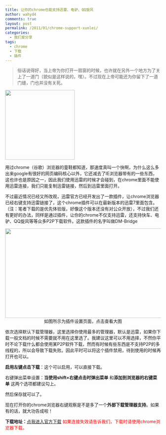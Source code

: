 ```yaml
---
title: 让你的chrome也能支持迅雷、电驴、QQ旋风
author: wahyd4
comments: true
layout: post
permalink: /2011/01/chrome-support-xunlei/
categories:
  - 我们爱分享
tags:
  - chrome
  - 下载
  - 插件
---
```

> 俗话说得好，当上帝为你打开一扇窗的时候，也许就在另外一个地方为了关上了一道门（貌似是这样说的，嘿）。不过现在上帝可能还为你留下了一道门缝，门也并没有关死。

[<img class="aligncenter size-full wp-image-1322" title="1-15-3" src="/images/2011/01/1-15-3.jpg" alt="" width="225" height="225" />][1]

用过chrome（谷歌）浏览器的童鞋都知道，那速度真叫一个快啊，为什么这么多出来google有很好的网页编码核心以外，它还减去了IE浏览器带有的一些东西，这也许也是原因之一，因此我们使用迅雷的时候才会碰到，在chrome里面不能使用迅雷连接，我们只能复制迅雷链接，然后到迅雷里面打开。

不过最近情况已经又所改观，迅雷官方已经开发出了一款插件，让chrome浏览器已经右键支持迅雷链接了，这个chrome插件可以在最新版本的迅雷7里面包含。（注：笔者下载的是优先体验版，好像这个版本还没有对公众开放），不过我们还有更好的办法，同样是通过插件，让你的chrome不仅支持迅雷，还支持快车、电驴、QQ旋风等等众多P2P下载软件。这款插件的名字叫做DM-Bridge

<p style="text-align: center;">
  <a href="/images/2011/01/1-15-2.png"><img class="aligncenter size-large wp-image-1321" title="1-15-2" src="/images/2011/01/1-15-2-1024x481.png" alt="" width="614" height="289" /></a>如图所示为插件设置页面，点击查看大图
</p>

<p style="text-align: left;">
  依次选择默认下载管理器，这里选择你使用最多的管理器，默认是迅雷，如果你下载一般文档的时候不需要就不用在这里选了。我建议这里可以不用选择，不然你平时不论下载什么都会使用某P2P软件下载，然而有时候有些东西是不支持P2P的多线程的，所以会导致下载失败。因此平时可以将这个插件禁用，待到使用的时候再打开也可以。
</p>

<p style="text-align: left;">
  <strong>启用左键点击下载</strong>：这个可以启用，可以直接下载。
</p>

<p style="text-align: left;">
  <label>右键弹出菜单设置：<strong>当使用shift+右键点击时弹出菜单</strong> 和<strong>添加到浏览器的右键菜单</strong> 这两个选项都建议勾上。</label>
</p>

<p style="text-align: left;">
  然后保存就可以了。
</p>

<p style="text-align: left;">
  现在打开你的chrome浏览器右键观察是不是多了一个<strong>外部下载管理器支持</strong>。如果有的话，就大功告成啦！
</p>

<p style="text-align: left;">
  <strong>下载地址：</strong><span style="color: #ff0000;"><a href="https://chrome.google.com/extensions/detail/lfjamigppmepikjlacjdpgjaiojdjhoj" target="_blank">点我进入官方下载</a> </span><span style="color: #ff0000;">如果连接失效请告诉我们，下载时请使用chrome浏览器下载。</span>
</p>

 [1]: /images/2011/01/1-15-3.jpg
